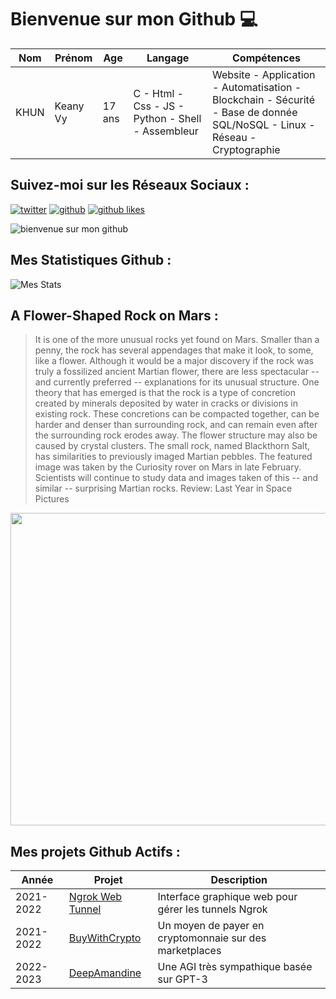 # Bienvenue sur mon Github 💻
| Nom | Prénom | Age | Langage | Compétences |
|---  |---     |---  |---      |---
| KHUN | Keany Vy | 17 ans | C - Html - Css - JS - Python - Shell - Assembleur | Website - Application - Automatisation - Blockchain - Sécurité - Base de donnée SQL/NoSQL - Linux - Réseau - Cryptographie |

## Suivez-moi sur les Réseaux Sociaux :
[![twitter](https://img.shields.io/twitter/follow/thisiskeanyvy?style=social)](https://twitter.com/thisiskeanyvy)
[![github](https://img.shields.io/github/followers/thisiskeanyvy?style=social)](https://github.com/thisiskeanyvy?tab=followers)
[![github likes](https://img.shields.io/github/stars/thisiskeanyvy?style=social)](https://github.com/thisiskeanyvy)

![bienvenue sur mon github](https://thisiskeanyvy-hosting.pages.dev/banner.gif)

## Mes Statistiques Github :
![Mes Stats](https://github-readme-stats.vercel.app/api?username=thisiskeanyvy&show_icons=true&theme=radical)

## A Flower-Shaped Rock on Mars :

> It is one of the more unusual rocks yet found on Mars. Smaller than a penny, the rock has several appendages that make it look, to some, like a flower. Although it would be a major discovery if the rock was truly a fossilized ancient Martian flower, there are less spectacular -- and currently preferred -- explanations for its unusual structure.  One theory that has emerged is that the rock is a type of concretion created by minerals deposited by water in cracks or divisions in existing rock. These concretions can be compacted together, can be harder and denser than surrounding rock, and can remain even after the surrounding rock erodes away.  The flower structure may also be caused by crystal clusters. The small rock, named Blackthorn Salt, has similarities to previously imaged Martian pebbles. The featured image was taken by the Curiosity rover on Mars in late February.  Scientists will continue to study data and images taken of this -- and similar -- surprising Martian rocks.    Review: Last Year in Space Pictures

<img src='https://apod.nasa.gov/apod/image/2203/FlowerRock_Curiosity_960.jpg' width="800" height="500"/>

## Mes projets Github Actifs :
| Année | Projet | Description |
|---   |---     |---          |
| 2021-2022 | [Ngrok Web Tunnel](https://github.com/thisiskeanyvy/ngrok-web-manager) | Interface graphique web pour gérer les tunnels Ngrok |
| 2021-2022 | [BuyWithCrypto](https://github.com/BuyWithCrypto) | Un moyen de payer en cryptomonnaie sur des marketplaces |
| 2022-2023 | [DeepAmandine](https://github.com/BuyWithCrypto/deep-amandine) | Une AGI très sympathique basée sur GPT-3 |
